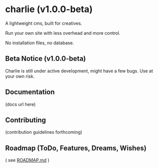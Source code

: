 charlie (v1.0.0-beta)
==================

A lightweight cms, built for creatives.

Run your own site with less overhead and more control.

No installation files, no database.

## Beta Notice (v1.0.0-beta)

Charlie is still under active development, might have a few bugs. Use at your own risk.

## Documentation

(docs url here)

## Contributing

(contribution guidelines forthcoming)


## Roadmap (ToDo, Features, Dreams, Wishes)

( see [ROADMAP.md](https://github.com/StephenLovell/charlie/blob/beta/ROADMAP.md) )











[1]: http://mustache.github.com/  "Logic-less templates"
[2]: http://daringfireball.net/projects/markdown/ "Markdown"
